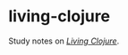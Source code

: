 # living-clojure

Study notes on [*Living Clojure*](http://shop.oreilly.com/product/0636920034292.do).

